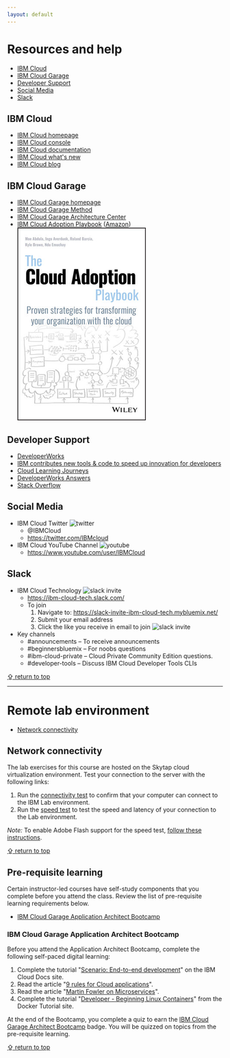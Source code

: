 ```yaml
---
layout: default
---
```

# Resources and help
* [IBM Cloud](#ibm-cloud)
* [IBM Cloud Garage](#ibm-cloud-garage)
* [Developer Support](#developer-support)
* [Social Media](#social-media)
* [Slack](#slack)

## IBM Cloud
* [IBM Cloud homepage](https://www.ibm.com/cloud/)
* [IBM Cloud console](https://console.bluemix.net/)
* [IBM Cloud documentation](https://console.bluemix.net/docs/)
* [IBM Cloud what's new](https://www.ibm.com/cloud-computing/learn-more/new/)
* [IBM Cloud blog](https://www.ibm.com/blogs/bluemix/)

## IBM Cloud Garage
* [IBM Cloud Garage homepage](https://www.ibm.com/cloud-computing/bluemix/garage/)
* [IBM Cloud Garage Method](https://www.ibm.com/cloud/garage/category/practices)
* [IBM Cloud Garage Architecture Center](https://www.ibm.com/cloud/garage/category/architectures/)
* [IBM Cloud Adoption Playbook](https://www.amazon.com/dp/1119491819/) ([Amazon](https://www.amazon.com/dp/1119491819/)) ![playbook](/graphics/1119491819.jpg)

## Developer Support
* [DeveloperWorks](https://www.ibm.com/developerworks/learn/cloud/)
* [IBM contributes new tools & code to speed up innovation for developers](https://developer.ibm.com/dwblog/2017/speed-innovation-for-developers/)
* [Cloud Learning Journeys](https://www-03.ibm.com/services/learning/ites.wss/zz-en?pageType=journey_category&tag=o-itns-01-02)
* [DeveloperWorks Answers](https://developer.ibm.com/answers/smartspace/bluemix/index.html)
* [Stack Overflow](https://stackoverflow.com/questions/tagged/ibm-bluemix)

## Social Media
* IBM Cloud Twitter ![twitter](/graphics/twitter.png)
  * @IBMCloud
  * <https://twitter.com/IBMcloud>
* IBM Cloud YouTube Channel ![youtube](/graphics/youtube.png)
  * <https://www.youtube.com/user/IBMCloud>

## Slack
  * IBM Cloud Technology ![slack invite](/graphics/slack.png)
    * <https://ibm-cloud-tech.slack.com/>
    * To join
      1. Navigate to: <https://slack-invite-ibm-cloud-tech.mybluemix.net/>
      2. Submit your email address
      3. Click the like you receive in email to join
      ![slack invite](/graphics/slack-invite.png)
  * Key channels
      * \#announcements – To receive announcements
      * \#beginnersbluemix – For noobs questions
      * \#ibm-cloud-private – Cloud Private Community Edition questions.
      * \#developer-tools – Discuss IBM Cloud Developer Tools CLIs

[&#x21ea; return to top](#page-head)

------

# Remote lab environment
* [Network connectivity](#network-connectivity)

## Network connectivity
The lab exercises for this course are hosted on the Skytap cloud virtualization environment. Test your connection to the server with the following links:

1. Run the [connectivity test](https://cloud.skytap.com/connectivity) to confirm that your computer can connect to the IBM Lab environment.
2. Run the [speed test](http://speedtest.skytap.com/) to test the speed and latency of your connection to the Lab environment.

*Note:* To enable Adobe Flash support for the speed test, [follow these instructions](https://help.skytap.com/Speedtest.html#no-flash).

[&#x21ea; return to top](#page-head)

## Pre-requisite learning
Certain instructor-led courses have self-study components that you complete before you attend the class.  Review the list of pre-requisite learning requirements below.

* [IBM Cloud Garage Application Architect Bootcamp](#ibm-cloud-garage-application-architect-bootcamp)

### IBM Cloud Garage Application Architect Bootcamp
Before you attend the Application Architect Bootcamp, complete the following self-paced digital learning:

1. Complete the tutorial "[Scenario: End-to-end development](https://console.bluemix.net/docs/cfapps/ee.html#ee)" on the IBM Cloud Docs site.
2. Read the article "[9 rules for Cloud applications](https://www.ibm.com/developerworks/websphere/techjournal/1404_brown/1404_brown.html)".
3. Read the article "[Martin Fowler on Microservices](https://martinfowler.com/articles/microservices.html)".
4. Complete the tutorial "[Developer - Beginning Linux Containers](https://training.docker.com/course/developer---beginner-linux-containers)" from the Docker Tutorial site.

At the end of the Bootcamp, you complete a quiz to earn the [IBM Cloud Garage Architect Bootcamp](https://www.youracclaim.com/org/ibm/badge/ibm-cloud-garage-architect-bootcamp) badge.  You will be quizzed on topics from the pre-requisite learning.

[&#x21ea; return to top](#page-head)
